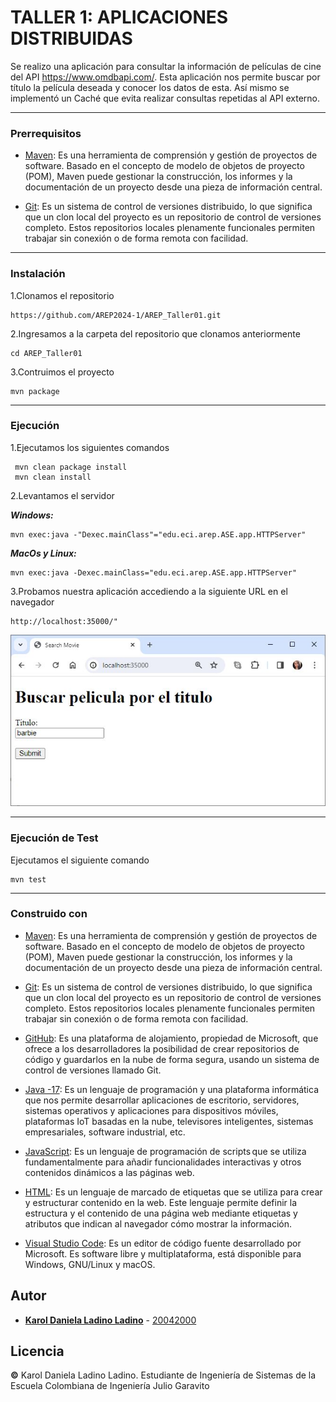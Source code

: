 # TALLER 1: APLICACIONES DISTRIBUIDAS

Se realizo una aplicación para consultar la información de películas de cine del API https://www.omdbapi.com/.  Esta aplicación nos permite buscar por título la película deseada y conocer los datos de esta. Así mismo se implementó un Caché que evita realizar consultas repetidas al API externo.

---
### Prerrequisitos

* [Maven](https://maven.apache.org/): Es una herramienta de comprensión y gestión de proyectos de software. Basado en el concepto de modelo de objetos de proyecto (POM), Maven puede gestionar la construcción, los informes y la documentación de un proyecto desde una pieza de información central.

* [Git](https://learn.microsoft.com/es-es/devops/develop/git/what-is-git): Es un sistema de control de versiones distribuido, lo que significa que un clon local del proyecto es un repositorio de control de versiones completo. Estos repositorios locales plenamente funcionales permiten trabajar sin conexión o de forma remota con facilidad.

---

### Instalación

1.Clonamos el repositorio

```
https://github.com/AREP2024-1/AREP_Taller01.git
```

2.Ingresamos a la carpeta del repositorio que clonamos anteriormente

```
cd AREP_Taller01
```

3.Contruimos el proyecto

```
mvn package
```

---

### Ejecución

1.Ejecutamos los siguientes comandos

```
 mvn clean package install
 mvn clean install
```

2.Levantamos el servidor

***Windows:***

```
mvn exec:java -"Dexec.mainClass"="edu.eci.arep.ASE.app.HTTPServer" 
```

***MacOs y Linux:***

```
mvn exec:java -Dexec.mainClass="edu.eci.arep.ASE.app.HTTPServer" 
```

3.Probamos nuestra aplicación accediendo a la siguiente URL en el navegador
```
http://localhost:35000/" 
```
![](images/movieApp.JPG)

---
### Ejecución de Test

Ejecutamos el siguiente comando

```
mvn test 
```

---

### Construido con

* [Maven](https://maven.apache.org/): Es una herramienta de comprensión y gestión de proyectos de software. Basado en el concepto de modelo de objetos de proyecto (POM), Maven puede gestionar la construcción, los informes y la documentación de un proyecto desde una pieza de información central.

* [Git](https://learn.microsoft.com/es-es/devops/develop/git/what-is-git): Es un sistema de control de versiones distribuido, lo que significa que un clon local del proyecto es un repositorio de control de versiones completo. Estos repositorios locales plenamente funcionales permiten trabajar sin conexión o de forma remota con facilidad.

* [GitHub](https://platzi.com/blog/que-es-github-como-funciona/): Es una plataforma de alojamiento, propiedad de Microsoft, que ofrece a los desarrolladores la posibilidad de crear repositorios de código y guardarlos en la nube de forma segura, usando un sistema de control de versiones llamado Git.

* [Java -17](https://www.cursosaula21.com/que-es-java/): Es un lenguaje de programación y una plataforma informática que nos permite desarrollar aplicaciones de escritorio, servidores, sistemas operativos y aplicaciones para dispositivos móviles, plataformas IoT basadas en la nube, televisores inteligentes, sistemas empresariales, software industrial, etc.

* [JavaScript](https://universidadeuropea.com/blog/que-es-javascript/): Es un lenguaje de programación de scripts que se utiliza fundamentalmente para añadir funcionalidades interactivas y otros contenidos dinámicos a las páginas web.

* [HTML](https://aulacm.com/que-es/html-significado-definicion/): Es un lenguaje de marcado de etiquetas que se utiliza para crear y estructurar contenido en la web. Este lenguaje permite definir la estructura y el contenido de una página web mediante etiquetas y atributos que indican al navegador cómo mostrar la información.

* [Visual Studio Code](https://openwebinars.net/blog/que-es-visual-studio-code-y-que-ventajas-ofrece/): Es un editor de código fuente desarrollado por Microsoft. Es software libre y multiplataforma, está disponible para Windows, GNU/Linux y macOS.


## Autor

* **[Karol Daniela Ladino Ladino](https://www.linkedin.com/in/karol-daniela-ladino-ladino-55164b272/)** - [20042000](https://github.com/20042000)


## Licencia
**©** Karol Daniela Ladino Ladino. Estudiante de Ingeniería de Sistemas de la Escuela Colombiana de Ingeniería Julio Garavito

